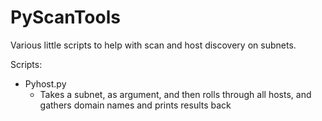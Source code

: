 # PyScanTools
Various little scripts to help with scan and host discovery on subnets.

Scripts:
* Pyhost.py
	* Takes a subnet, as argument, and then rolls through all hosts, and gathers domain names and prints results back
